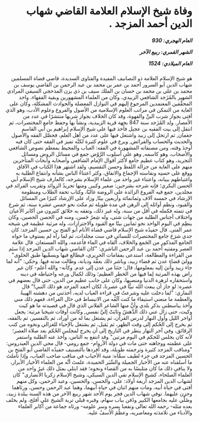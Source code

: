 <h1 dir="rtl">وفاة شيخ الإسلام العلامة القاضي شهاب الدين أحمد المزجد .</h1>

<h5 dir="rtl">العام الهجري:  930

الشهر القمري: ربيع الآخر

العام الميلادي: 1524</h5>

<p dir="rtl">هو شيخ الإسلام العلامة ذو التصانيف المفيدة والفتاوى السديدة، قاضي قضاة المسلمين شهاب الدين أبو السرور أحمد بن عمر بن محمد بن عبد الرحمن بن القاضي يوسف بن محمد بن علي بن محمد بن حسان بن الملك سيف بن ذي يزن المذحجي السيفي المرادي الشهير بالمُزَجد الشافعي الزبيدي، وكان من العلماء المشهورين وبقية الفقهاء، واحد المحقِّقين المعتمدين المرجوع إليهم في النوازل المعضلة والحوادث المشكلة، وكان على الغاية من التمكن في مراتب العلوم الإسلامية من الأصول والفروع وعلوم الأدب، وهو الذي أفتى بجواز شرب البنِّ والقهوة، وقد كان الخلاف بجواز شربها منتشرًا في عدد من الأمصار. ولد المُزَجد سنة 847 بجهة قرية الزبيدية، ونشأ بها وحفظ جامع المختصرات، ثم انتقل إلى بيت الفقيه بن عجيل فأخذ فيها على شيخ الإسلام إبراهيم بن أبي القاسم جغمان, ثم ارتحل إلى زبيد واشتغل فيها على عدد من أهل العلم، فحصَّل الفقه والأصول والحديث والحساب والفرائض, وبرع في علوم كثيرة لكنَّه تميز في الفقه حتى كان فيه أوحدَ وقته، ومن مصنفاته المشهورة في الفقه: العباب والمحيط بمعظم نصوص الشافعي والأصحاب، وهو كاسمه, وهو على أسلوب الرَّوْض جمع في مسائل الروض ومسائل التجريد، وهو كتاب عظيم جامع لأكثر أقوال الإمام الشافعي وأصحابه وأبحاث المتأخرين منهم على الغاية من جزالة اللفظ وحسن التقسيم، ولقد اشتهر هذا الكتاب في الآفاق ووقع على حسنِه ونفاسته الإجماع والاتفاق، وكثر اعتناءُ الناس بشأنه وانتفاع الطلبة به واغتباطهم ببيانه، واعتناء غير واحد من علماء الإسلام بشرحه، كالعارف شيخ الإسلام أبي الحسن البكري؛ فإنه شرحه بشرحين: صغير وكبير, ومنها تجريدُ الزوائد وتقريب الفرائد في مجلدين، جمع فيه الفروع الزائدة على الروضة غالبًا، وكتاب تحفة الطلاب ومنظومة الإرشاد في خمسة آلاف وثمانمائة وأربعين بيتًا, وزاد على الإرشاد كثيرًا من المسائل والقيود، ونظم أوائله إلى الرهن في مدة طويلة ثم مكث نحو خمس عشرة سنة، ثم شرع في تتمته فكمله في أقل من سنة، وله غير ذلك، وتفقه به خلائق كثيرون من أكابر الأعيان واختلاف أجناس الطلبة من جهات شتى، وله شِعرٌ حَسن، ومنه في الحصن الحصين، وكان ينظِم في اليوم الواحد نحو ثمانين بيتًا مع القيود والاحترازات، وله مرثية عظيمة في شيخه عمر الفتى. قال حفيدُه شيخ الإسلام قاضي قضاة الأنام أبو الفتح بن حسين المزجد: كان جدي شرَحَ جامع المختصرات للنسائي في ست مجلدات، ثم لما رآه لم يستوفِ ما حواه الجامع المذكور من الجَمع والخلاف، ألقاه في الماء فأعدمه، والله المستعان. قال علامة العصر ومفتيه أحمد بن عبد الرحمن الناشري: "كان القاضي شهاب الدين المزجد إذا سئم من القراءة والمطالعة، استدعى بمقامات الحريري، فيطالع فيها ويسمِّيها طبق الحلوى" ووليَ قضاء عدن ثم قضاء زبيد، وباشر ذلك بعفَّة وديانة، وطالت مدته فيها. وحكي: "أنه لما جاء زبيد وأُتيَ إليه بمعلومها، قال: جئنا من عدن إلى عدم. وكأنه- والله أعلم- كان غير راض بهذه المرتبة لِما فيها من الخطر العظيم؛ وذلك لكمال ورعه واحتياطه في دينه واستحقاره لزهرة الدنيا ومنصبها، وكان على جانب عظيم من الدين، حتى قال بعضهم في عصره: لو جاز أن يبعث الله نبيًّا في عصرنا، لكان أحمد المزجد هو ذلك النبي!" قال النماري: "لما دخلت عليه وشرعتُ في قراءة العباب لديه، أخذتني من دهشته الهيبةُ والعظمة ما منعني استيفاءَ ما كنت آلَفُه من الانبساط في حال القراءة، ففهم ذلك مني وأخذ يباسطني بذكرِ بلدي وأنَّ منها الشاعر الفلاني الذي قال في قصيدته ما هو كيت وكيت، حتى زال عني ذلك الدَّهشُ وثابَتْ إليَّ نفسي, وكانت أوقات شيخنا مرتبة: يجعل أواخر الليل وأول النهار لدرس القرآن، ثم يشتغل بما له من أوراد، ثم بالتفسير، ثم بالفقه، ثم يخرج إلى الحُكم إلى وقت الظهر، ثم يَقيل، ثم يشتغل بالإحياء للغزالي ونحوه من كتب الرقائق، وفي آخر النهار ينظر في التاريخ إلى أن يخرج لمجلس الحُكم بعد صلاة العصر؛ لأنه كان يجلس للحكم في اليوم مرتين" وقد انتفع به الناس، وأخذ عنه الطلبة واستمر على عظمته ووجاهته حتى مات في دولة الأروام- جمع رومي- قال محي الدين العيدروس: "ومناقب المزجد كثيرة وترجمته طويلة، وقد أفردها بالتصنيف حفيدُه القاضي أبو الفتح بن الحسين المزجد في جزء لطيف سمَّاه: منية الأحباب في مناقب صاحب العباب، وإذا تأملتَ ما أسلفناه عنه من الأخبار الجميلة والسِّيَر الحميدة، علمتَ أنَّه من العلماء الأخيار الأبرار، ولا ينافي ذلك ما كان متلبسًا به من القضاء ونحوه؛ فقد ابتلى بمثل ذلك غيرُ واحد من العلماء الصلحاء، كشيخ الإسلام تقي الدين السبكي، وشيخ الإسلام زكريا الأنصاري" كان لشهاب الدين المزجد أربعة أولاد: علي، والحسن، والحسين، وعبد الرحمن، وكل منهم أفتى في حياة أبيه، ومات منهم اثنان في حياة أبيهما، وهما عبد الرحمن وحسن، ورثاهما وحزن عليهما. توفي شهاب الدين فجر يوم الأحد شهر ربيع الآخر من هذه السنة ببلدة زبيد، وصُلِّي عليه بجامعها الكبير ودُفن بباب سهام، وقبره قبلي تربة الشيخ علي أفلح، ولم يخلف بعده مثله- رحمه الله تعالى ونفعنا بسره وسر علومه- ورثاه جماعة من أكابر العلماء والأدباء من تلامذته ومعاصريه، وعظُمَ الأسفُ عليه.</p></br>
